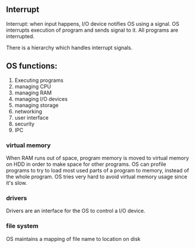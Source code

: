 ## Interrupt

Interrupt: when input happens, I/O device notifies OS using a signal.  OS interrupts execution of program and sends signal to it.  All programs are interrupted.

There is a hierarchy which handles interrupt signals.

## OS functions:

1. Executing programs
2. managing CPU
3. managing RAM
4. managing I/O devices
5. managing storage
6. networking
7. user interface
8. security
9. IPC

### virtual memory

When RAM runs out of space, program memory is moved to virtual memory on HDD in order to make space for other programs.  OS can profile programs to try to load most used parts of a program to memory, instead of the whole program.  OS tries very hard to avoid virtual memory usage since it's slow.

### drivers

Drivers are an interface for the OS to control a I/O device.

### file system

OS maintains a mapping of file name to location on disk